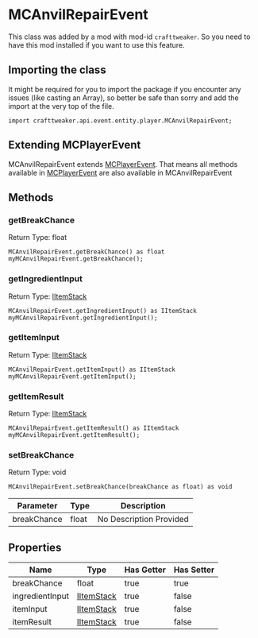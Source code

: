 # MCAnvilRepairEvent

This class was added by a mod with mod-id `crafttweaker`. So you need to have this mod installed if you want to use this feature.

## Importing the class

It might be required for you to import the package if you encounter any issues (like casting an Array), so better be safe than sorry and add the import at the very top of the file.
```zenscript
import crafttweaker.api.event.entity.player.MCAnvilRepairEvent;
```


## Extending MCPlayerEvent

MCAnvilRepairEvent extends [MCPlayerEvent](/vanilla/api/event/player/MCPlayerEvent). That means all methods available in [MCPlayerEvent](/vanilla/api/event/player/MCPlayerEvent) are also available in MCAnvilRepairEvent

## Methods

### getBreakChance

Return Type: float

```zenscript
MCAnvilRepairEvent.getBreakChance() as float
myMCAnvilRepairEvent.getBreakChance();
```
### getIngredientInput

Return Type: [IItemStack](/vanilla/api/items/IItemStack)

```zenscript
MCAnvilRepairEvent.getIngredientInput() as IItemStack
myMCAnvilRepairEvent.getIngredientInput();
```
### getItemInput

Return Type: [IItemStack](/vanilla/api/items/IItemStack)

```zenscript
MCAnvilRepairEvent.getItemInput() as IItemStack
myMCAnvilRepairEvent.getItemInput();
```
### getItemResult

Return Type: [IItemStack](/vanilla/api/items/IItemStack)

```zenscript
MCAnvilRepairEvent.getItemResult() as IItemStack
myMCAnvilRepairEvent.getItemResult();
```
### setBreakChance

Return Type: void

```zenscript
MCAnvilRepairEvent.setBreakChance(breakChance as float) as void
```
| Parameter | Type | Description |
|-----------|------|-------------|
| breakChance | float | No Description Provided |

## Properties

| Name | Type | Has Getter | Has Setter |
|------|------|------------|------------|
| breakChance | float | true | true |
| ingredientInput | [IItemStack](/vanilla/api/items/IItemStack) | true | false |
| itemInput | [IItemStack](/vanilla/api/items/IItemStack) | true | false |
| itemResult | [IItemStack](/vanilla/api/items/IItemStack) | true | false |

